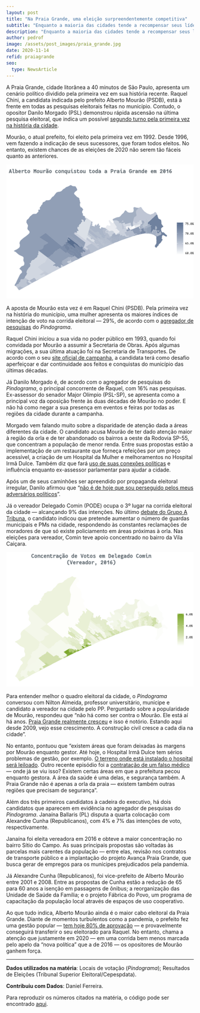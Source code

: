 ```yaml
---
layout: post
title: "Na Praia Grande, uma eleição surpreendentemente competitiva"
subtitle: "Enquanto a maioria das cidades tende a recompensar seus líderes, Praia Grande pode ter 2º turno pela primeira vez"
description: "Enquanto a maioria das cidades tende a recompensar seus líderes, Praia Grande pode ter 2º turno pela primeira vez"
author: pedrof
image: /assets/post_images/praia_grande.jpg
date: 2020-11-14
refid: praiagrande
seo:
  type: NewsArticle
---
```


<p>A Praia Grande, cidade litorânea a 40 minutos de São Paulo, apresenta um cenário político dividido pela primeira vez em sua história recente. Raquel Chini, a candidata indicada pelo prefeito Alberto Mourão (PSDB), está à frente em todas as pesquisas eleitorais feitas no município. Contudo, o opositor Danilo Morgado (PSL) demonstrou rápida ascensão na última pesquisa eleitoral, que indica um possível <a href="https://www.atribuna.com.br/eleicoes/chini-x-morgado-praia-grande-pode-ter-segundo-turno-pela-primeira-vez-em-sua-hist%C3%B3ria-1.126776">segundo turno pela primeira vez na história da cidade</a>.</p>
<p>Mourão, o atual prefeito, foi eleito pela primeira vez em 1992. Desde 1996, vem fazendo a indicação de seus sucessores, que foram todos eleitos. No entanto, existem chances de as eleições de 2020 não serem tão fáceis quanto as anteriores.</p>
<p><img src="/assets/post_images/Praia_files/figure-html/unnamed-chunk-1-1.png" width="672" /></p>
<p>A aposta de Mourão esta vez é em Raquel Chini (PSDB). Pela primeira vez na história do município, uma mulher apresenta os maiores índices de intenção de voto na corrida eleitoral — 29%, de acordo com o <a href="https://pindograma.shinyapps.io/agregador/">agregador de pesquisas</a> do <em>Pindograma</em>.</p>
<p>Raquel Chini iniciou a sua vida no poder público em 1993, quando foi convidada por Mourão a assumir a Secretaria de Obras. Após algumas migrações, a sua última atuação foi na Secretaria de Transportes. De acordo com o seu <a href="http://raquel45.com.br/plano-de-governo/">site oficial de campanha</a>, a candidata terá como desafio aperfeiçoar e dar continuidade aos feitos e conquistas do município das últimas décadas.</p>
<p>Já Danilo Morgado é, de acordo com o agregador de pesquisas do <em>Pindograma</em>, o principal concorrente de Raquel, com 16% nas pesquisas. Ex-assessor do senador Major Olímpio (PSL-SP), se apresenta como a principal voz da oposição frente às duas décadas de Mourão no poder. E não há como negar a sua presença em eventos e feiras por todas as regiões da cidade durante a campanha.</p>
<p>Morgado vem falando muito sobre a disparidade de atenção dada a áreas diferentes da cidade. O candidato acusa Mourão de ter dado atenção maior à região da orla e de ter abandonado os bairros a oeste da Rodovia SP-55, que concentram a população de menor renda. Entre suas propostas estão a implementação de um restaurante que forneça refeições por um preço acessível, a criação de um Hospital da Mulher e melhoramentos no Hospital Irmã Dulce. Também diz que fará <a href="https://www.diariodolitoral.com.br/praia-grande/menos-shows-e-mais-saude-diz-pre-candidato-a-prefeitura-de-praia/129717/">uso de suas conexões políticas</a> e influência enquanto ex-assessor parlamentar para ajudar a cidade.</p>
<p>Após um de seus caminhões ser apreendido por propaganda eleitoral irregular, Danilo afirmou que “<a href="https://www.atribuna.com.br/noticias/policia/candidato-a-prefeito-tem-caminh%C3%A3o-apreendido-por-suposta-propaganda-irregular-em-praia-grande-1.125226">não é de hoje que sou perseguido pelos meus adversários políticos</a>”.</p>
<p>Já o vereador Delegado Comin (PODE) ocupa o 3º lugar na corrida eleitoral da cidade — alcançando 9% das intenções. No último <a href="https://www.atribuna.com.br/eleicoes/candidatos-de-praia-grande-abordam-%C3%A1reas-priorit%C3%A1rias-em-debate-do-grupo-tribuna-1.126161">debate do Grupo A Tribuna</a>, o candidato indicou que pretende aumentar o número de guardas municipais e PMs na cidade, respondendo às constantes reclamações de moradores de que só existe policiamento em áreas próximas à orla. Nas eleições para vereador, Comin teve apoio concentrado no bairro da Vila Caiçara.</p>
<p><img src="/assets/post_images/Praia_files/figure-html/unnamed-chunk-2-1.png" width="672" /></p>
<p>Para entender melhor o quadro eleitoral da cidade, o <em>Pindograma</em> conversou com Nilton Almeida, professor universitário, munícipe e candidato a vereador na cidade pelo PP. Perguntado sobre a popularidade de Mourão, respondeu que “não há como ser contra o Mourão. Ele está aí há anos. <a href="https://www.atribuna.com.br/cidades/praiagrande/praia-grande-ganha-6-mil-novos-moradores-e-se-consolida-como-3%C2%AA-cidade-mais-populosa-da-regi%C3%A3o-1.65446">Praia Grande realmente cresceu</a> e isso é notório. Estando aqui desde 2009, vejo esse crescimento. A construção civil cresce a cada dia na cidade”.</p>
<p>No entanto, pontuou que “existem áreas que foram deixadas às margens por Mourão enquanto gestor. Até hoje, o Hospital Irmã Dulce tem sérios problemas de gestão, por exemplo. <a href="https://www.atribuna.com.br/cidades/praiagrande/justi%C3%A7a-determina-leil%C3%A3o-de-terreno-do-hospital-irm%C3%A3-dulce-em-praia-grande-1.127315">O terreno onde está instalado o hospital será leiloado</a>. Outro recente episódio foi a <a href="https://noticias.r7.com/sao-paulo/contratantes-de-falso-medico-da-praia-grande-sp-viram-alvo-do-mp-05082020">contratação de um falso médico</a> — onde já se viu isso? Existem certas áreas em que a prefeitura pecou enquanto gestora. A área da saúde é uma delas, e segurança também. A Praia Grande não é apenas a orla da praia — existem também outras regiões que precisam de segurança”.</p>
<p>Além dos três primeiros candidatos à cadeira do executivo, há dois candidatos que aparecem em evidência no agregador de pesquisas do <em>Pindograma</em>. Janaína Ballaris (PL) disputa a quarta colocação com Alexandre Cunha (Republicanos), com 4% e 7% das intenções de voto, respectivamente.</p>
<p>Janaína foi eleita vereadora em 2016 e obteve a maior concentração no bairro Sítio do Campo. As suas principais propostas são voltadas às parcelas mais carentes da população — entre elas, revisão nos contratos de transporte público e a implantação do projeto Avança Praia Grande, que busca gerar de empregos para os munícipes prejudicados pela pandemia.</p>
<p>Já Alexandre Cunha (Republicanos), foi vice-prefeito de Alberto Mourão entre 2001 e 2008. Entre as propostas de Cunha estão a redução de 65 para 60 anos a isenção em passagens de ônibus; a reorganização das Unidade de Saúde da Família; e o projeto Fábrica do Povo, um programa de capacitação da população local através de espaços de uso cooperativo.</p>
<p>Ao que tudo indica, Alberto Mourão ainda é o maior cabo eleitoral da Praia Grande. Diante de momentos turbulentos como a pandemia, o prefeito fez uma gestão popular — <a href="https://www.atribuna.com.br/eleicoes/alberto-mour%C3%A3o-%C3%A9-aprovado-por-quase-80-da-popula%C3%A7%C3%A3o-em-praia-grande-1.120016">tem hoje 80% de aprovação</a> — e provavelmente conseguirá transferir o seu eleitorado para Raquel. No entanto, chama a atenção que justamente em 2020 — em uma corrida bem menos marcada pelo apelo da “nova política” que a de 2016 — os opositores de Mourão ganhem força.</p>

<hr style="width: 100%;">

**Dados utilizados na matéria**: Locais de votação (_Pindograma_); Resultados de Eleições (Tribunal Superior Eleitoral/Cepespdata).

**Contribuiu com Dados**: Daniel Ferreira.

Para reproduzir os números citados na matéria, o código pode ser encontrado [aqui][1].

[1]: https://github.com/pindograma/materias/blob/master/2020-11-14-praiagrande/Praia.Rmd
